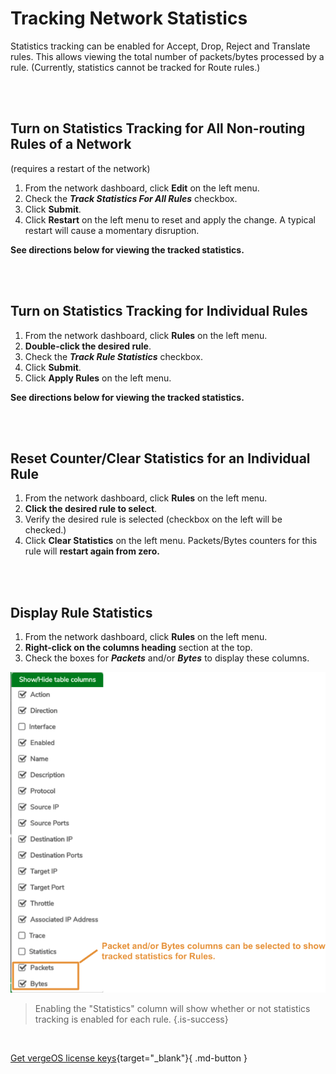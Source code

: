 

# Tracking Network Statistics

Statistics tracking can be enabled for Accept, Drop, Reject and Translate rules. This allows viewing the total number of packets/bytes processed by a rule.  (Currently, statistics cannot be tracked for Route rules.)

<br>
<br>

## Turn on Statistics Tracking for All Non-routing Rules of a Network

(requires a restart of the network)

1.  From the network dashboard, click **Edit** on the left menu.
2.  Check the ***Track Statistics For All Rules*** checkbox.
3.  Click **Submit**.
4.  Click **Restart** on the left menu to reset and apply the change. A typical restart will cause a momentary disruption.


**See directions below for viewing the tracked statistics.**

<br>
<br>

## Turn on Statistics Tracking for Individual Rules

1.  From the network dashboard, click **Rules** on the left menu.
2.  **Double-click the desired rule**.
3.  Check the ***Track Rule Statistics*** checkbox.
4.  Click **Submit**.
5.  Click **Apply Rules** on the left menu.

**See directions below for viewing the tracked statistics.**

<br>
<br>

## Reset Counter/Clear Statistics for an Individual Rule

1.  From the network dashboard, click **Rules** on the left menu.
2.  **Click the desired rule to select**.
3.  Verify the desired rule is selected (checkbox on the left will be checked.)
4.  Click **Clear Statistics** on the left menu.  Packets/Bytes counters for this rule will **restart again from zero.**

<br>
<br>

## Display Rule Statistics

1.  From the network dashboard, click **Rules** on the left menu.
2.  **Right-click on the columns heading** section at the top.
3.  Check the boxes for ***Packets*** and/or ***Bytes*** to display these columns.

![Show Statistics](/public/userguide-sshots/trackstats-cols.png)

> Enabling the "Statistics" column will show whether or not statistics tracking is enabled for each rule. {.is-success}

<br>

[Get vergeOS license keys](https://www.verge.io/test-drive){target="_blank"}{ .md-button }